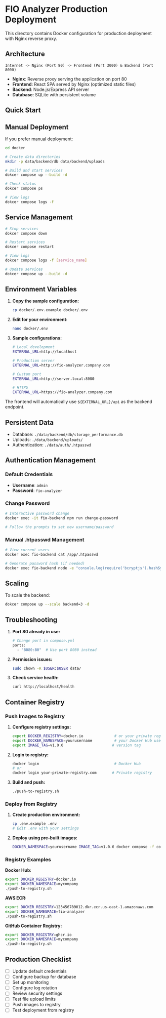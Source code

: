 # FIO Analyzer Production Deployment

This directory contains Docker configuration for production deployment with Nginx reverse proxy.

## Architecture

```
Internet -> Nginx (Port 80) -> Frontend (Port 3000) & Backend (Port 8000)
```

- **Nginx**: Reverse proxy serving the application on port 80
- **Frontend**: React SPA served by Nginx (optimized static files)
- **Backend**: Node.js/Express API server
- **Database**: SQLite with persistent volume

## Quick Start

## Manual Deployment

If you prefer manual deployment:

```bash
cd docker

# Create data directories
mkdir -p data/backend/db data/backend/uploads

# Build and start services
dokcer compose up --build -d

# Check status
dokcer compose ps

# View logs
dokcer compose logs -f
```

## Service Management

```bash
# Stop services
dokcer compose down

# Restart services
dokcer compose restart

# View logs
dokcer compose logs -f [service_name]

# Update services
dokcer compose up --build -d
```


## Environment Variables

1. **Copy the sample configuration:**
   ```bash
   cp docker/.env.example docker/.env
   ```

2. **Edit for your environment:**
   ```bash
   nano docker/.env
   ```

3. **Sample configurations:**
   ```bash
   # Local development
   EXTERNAL_URL=http://localhost
   
   # Production server
   EXTERNAL_URL=http://fio-analyzer.company.com
   
   # Custom port
   EXTERNAL_URL=http://server.local:8080
   
   # HTTPS
   EXTERNAL_URL=https://fio-analyzer.company.com
   ```

The frontend will automatically use `${EXTERNAL_URL}/api` as the backend endpoint.

## Persistent Data

- Database: `./data/backend/db/storage_performance.db`
- Uploads: `./data/backend/uploads/`
- Authentication: `./data/auth/.htpasswd`

## Authentication Management

### Default Credentials
- **Username**: `admin`
- **Password**: `fio-analyzer`

### Change Password
```bash
# Interactive password change
docker exec -it fio-backend npm run change-password

# Follow the prompts to set new username/password
```

### Manual .htpasswd Management
```bash
# View current users
docker exec fio-backend cat /app/.htpasswd

# Generate password hash (if needed)
docker exec fio-backend node -e "console.log(require('bcryptjs').hashSync('newpassword', 10))"
```

## Scaling

To scale the backend:
```bash
dokcer compose up --scale backend=3 -d
```

## Troubleshooting

1. **Port 80 already in use:**
   ```bash
   # Change port in compose.yml
   ports:
     - "8080:80"  # Use port 8080 instead
   ```

2. **Permission issues:**
   ```bash
   sudo chown -R $USER:$USER data/
   ```

3. **Check service health:**
   ```bash
   curl http://localhost/health
   ```

## Container Registry

### Push Images to Registry

1. **Configure registry settings:**
   ```bash
   export DOCKER_REGISTRY=docker.io              # or your private registry
   export DOCKER_NAMESPACE=yourusername          # your Docker Hub username
   export IMAGE_TAG=v1.0.0                      # version tag
   ```

2. **Login to registry:**
   ```bash
   docker login                                  # Docker Hub
   # or
   docker login your-private-registry.com       # Private registry
   ```

3. **Build and push:**
   ```bash
   ./push-to-registry.sh
   ```

### Deploy from Registry

1. **Create production environment:**
   ```bash
   cp .env.example .env
   # Edit .env with your settings
   ```

2. **Deploy using pre-built images:**
   ```bash
   DOCKER_NAMESPACE=yourusername IMAGE_TAG=v1.0.0 docker compose -f compose.prod.yml up -d
   ```

### Registry Examples

**Docker Hub:**
```bash
export DOCKER_REGISTRY=docker.io
export DOCKER_NAMESPACE=mycompany
./push-to-registry.sh
```

**AWS ECR:**
```bash
export DOCKER_REGISTRY=123456789012.dkr.ecr.us-east-1.amazonaws.com
export DOCKER_NAMESPACE=fio-analyzer
./push-to-registry.sh
```

**GitHub Container Registry:**
```bash
export DOCKER_REGISTRY=ghcr.io
export DOCKER_NAMESPACE=mycompany
./push-to-registry.sh
```

## Production Checklist

- [ ] Update default credentials
- [ ] Configure backup for database
- [ ] Set up monitoring
- [ ] Configure log rotation
- [ ] Review security settings
- [ ] Test file upload limits
- [ ] Push images to registry
- [ ] Test deployment from registry 
